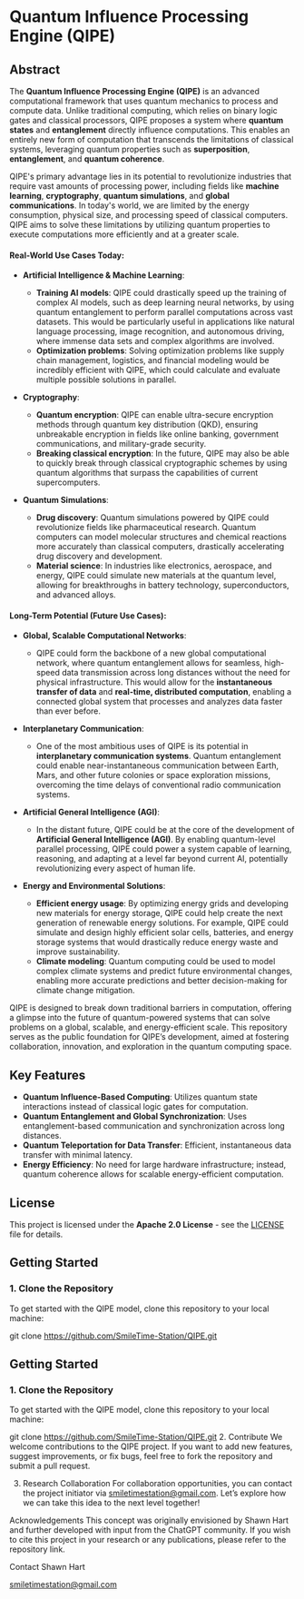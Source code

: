 # Quantum Influence Processing Engine (QIPE)

## Abstract
The **Quantum Influence Processing Engine (QIPE)** is an advanced computational framework that uses quantum mechanics to process and compute data. Unlike traditional computing, which relies on binary logic gates and classical processors, QIPE proposes a system where **quantum states** and **entanglement** directly influence computations. This enables an entirely new form of computation that transcends the limitations of classical systems, leveraging quantum properties such as **superposition**, **entanglement**, and **quantum coherence**.

QIPE's primary advantage lies in its potential to revolutionize industries that require vast amounts of processing power, including fields like **machine learning**, **cryptography**, **quantum simulations**, and **global communications**. In today's world, we are limited by the energy consumption, physical size, and processing speed of classical computers. QIPE aims to solve these limitations by utilizing quantum properties to execute computations more efficiently and at a greater scale.

#### Real-World Use Cases Today:

- **Artificial Intelligence & Machine Learning**: 
   - **Training AI models**: QIPE could drastically speed up the training of complex AI models, such as deep learning neural networks, by using quantum entanglement to perform parallel computations across vast datasets. This would be particularly useful in applications like natural language processing, image recognition, and autonomous driving, where immense data sets and complex algorithms are involved.
   - **Optimization problems**: Solving optimization problems like supply chain management, logistics, and financial modeling would be incredibly efficient with QIPE, which could calculate and evaluate multiple possible solutions in parallel.

- **Cryptography**: 
   - **Quantum encryption**: QIPE can enable ultra-secure encryption methods through quantum key distribution (QKD), ensuring unbreakable encryption in fields like online banking, government communications, and military-grade security.
   - **Breaking classical encryption**: In the future, QIPE may also be able to quickly break through classical cryptographic schemes by using quantum algorithms that surpass the capabilities of current supercomputers.

- **Quantum Simulations**:
   - **Drug discovery**: Quantum simulations powered by QIPE could revolutionize fields like pharmaceutical research. Quantum computers can model molecular structures and chemical reactions more accurately than classical computers, drastically accelerating drug discovery and development.
   - **Material science**: In industries like electronics, aerospace, and energy, QIPE could simulate new materials at the quantum level, allowing for breakthroughs in battery technology, superconductors, and advanced alloys.

#### Long-Term Potential (Future Use Cases):

- **Global, Scalable Computational Networks**:
   - QIPE could form the backbone of a new global computational network, where quantum entanglement allows for seamless, high-speed data transmission across long distances without the need for physical infrastructure. This would allow for the **instantaneous transfer of data** and **real-time, distributed computation**, enabling a connected global system that processes and analyzes data faster than ever before.

- **Interplanetary Communication**:
   - One of the most ambitious uses of QIPE is its potential in **interplanetary communication systems**. Quantum entanglement could enable near-instantaneous communication between Earth, Mars, and other future colonies or space exploration missions, overcoming the time delays of conventional radio communication systems.

- **Artificial General Intelligence (AGI)**:
   - In the distant future, QIPE could be at the core of the development of **Artificial General Intelligence (AGI)**. By enabling quantum-level parallel processing, QIPE could power a system capable of learning, reasoning, and adapting at a level far beyond current AI, potentially revolutionizing every aspect of human life.

- **Energy and Environmental Solutions**:
   - **Efficient energy usage**: By optimizing energy grids and developing new materials for energy storage, QIPE could help create the next generation of renewable energy solutions. For example, QIPE could simulate and design highly efficient solar cells, batteries, and energy storage systems that would drastically reduce energy waste and improve sustainability.
   - **Climate modeling**: Quantum computing could be used to model complex climate systems and predict future environmental changes, enabling more accurate predictions and better decision-making for climate change mitigation.

QIPE is designed to break down traditional barriers in computation, offering a glimpse into the future of quantum-powered systems that can solve problems on a global, scalable, and energy-efficient scale. This repository serves as the public foundation for QIPE’s development, aimed at fostering collaboration, innovation, and exploration in the quantum computing space.

## Key Features
- **Quantum Influence-Based Computing**: Utilizes quantum state interactions instead of classical logic gates for computation.
- **Quantum Entanglement and Global Synchronization**: Uses entanglement-based communication and synchronization across long distances.
- **Quantum Teleportation for Data Transfer**: Efficient, instantaneous data transfer with minimal latency.
- **Energy Efficiency**: No need for large hardware infrastructure; instead, quantum coherence allows for scalable energy-efficient computation.

## License
This project is licensed under the **Apache 2.0 License** - see the [LICENSE](LICENSE) file for details.

## Getting Started

### 1. Clone the Repository
To get started with the QIPE model, clone this repository to your local machine:


git clone https://github.com/SmileTime-Station/QIPE.git


## Getting Started

### 1. Clone the Repository
To get started with the QIPE model, clone this repository to your local machine:


git clone https://github.com/SmileTime-Station/QIPE.git
2. Contribute
We welcome contributions to the QIPE project. If you want to add new features, suggest improvements, or fix bugs, feel free to fork the repository and submit a pull request.

3. Research Collaboration
For collaboration opportunities, you can contact the project initiator via smiletimestation@gmail.com. Let’s explore how we can take this idea to the next level together!

Acknowledgements
This concept was originally envisioned by  Shawn Hart and further developed with input from the ChatGPT community. If you wish to cite this project in your research or any publications, please refer to the repository link.

Contact
Shawn Hart

smiletimestation@gmail.com
